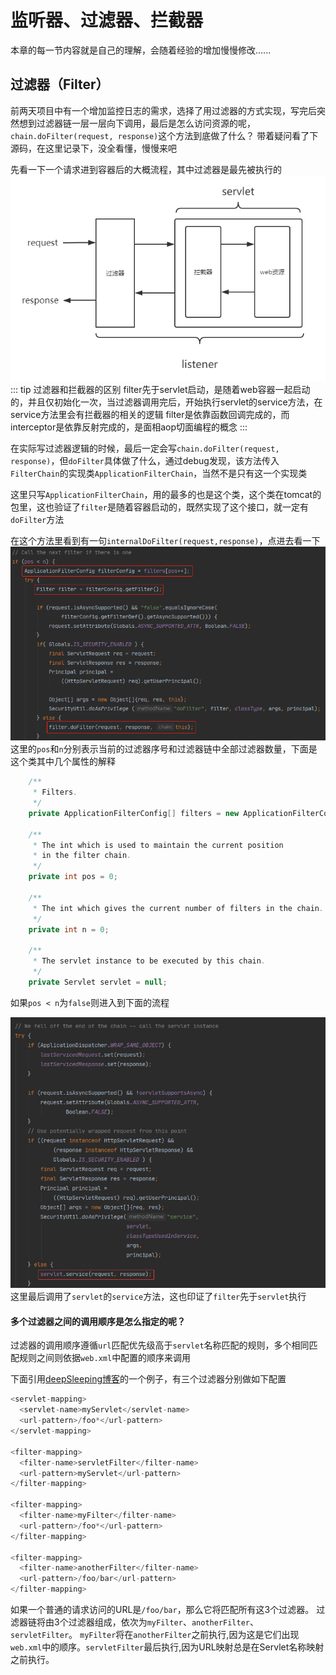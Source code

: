 # 监听器、过滤器、拦截器

本章的每一节内容就是自己的理解，会随着经验的增加慢慢修改......
## 过滤器（Filter）
前两天项目中有一个增加监控日志的需求，选择了用过滤器的方式实现，写完后突然想到过滤器链一层一层向下调用，最后是怎么访问资源的呢，`chain.doFilter(request, response)`这个方法到底做了什么？
带着疑问看了下源码，在这里记录下，没全看懂，慢慢来吧

先看一下一个请求进到容器后的大概流程，其中过滤器是最先被执行的
![](../.vuepress/public/img/component/Filter.jpg)
::: tip 过滤器和拦截器的区别
 filter先于servlet启动，是随着web容器一起启动的，并且仅初始化一次，当过滤器调用完后，开始执行servlet的service方法，在service方法里会有拦截器的相关的逻辑
 filter是依靠函数回调完成的，而interceptor是依靠反射完成的，是面相aop切面编程的概念
:::

在实际写过滤器逻辑的时候，最后一定会写`chain.doFilter(request, response)`，但`doFilter`具体做了什么，通过debug发现，该方法传入`FilterChain`的实现类`ApplicationFilterChain`，当然不是只有这一个实现类

这里只写`ApplicationFilterChain`，用的最多的也是这个类，这个类在tomcat的包里，这也验证了`filter`是随着容器启动的，既然实现了这个接口，就一定有`doFilter`方法

在这个方法里看到有一句`internalDoFilter(request,response)`，点进去看一下
![](../.vuepress/public/img/component/internalDoFilter.png)
这里的`pos`和`n`分别表示当前的过滤器序号和过滤器链中全部过滤器数量，下面是这个类其中几个属性的解释
```java
    /**
     * Filters.
     */
    private ApplicationFilterConfig[] filters = new ApplicationFilterConfig[0];

    /**
     * The int which is used to maintain the current position
     * in the filter chain.
     */
    private int pos = 0;

    /**
     * The int which gives the current number of filters in the chain.
     */
    private int n = 0;

    /**
     * The servlet instance to be executed by this chain.
     */
    private Servlet servlet = null;
```
如果`pos < n`为`false`则进入到下面的流程

![](../.vuepress/public/img/component/internalDoFilter-1.png)
这里最后调用了`servlet`的`service`方法，这也印证了`filter`先于`servlet`执行

#### 多个过滤器之间的调用顺序是怎么指定的呢？

过滤器的调用顺序遵循`url`匹配优先级高于`servlet`名称匹配的规则，多个相同匹配规则之间则依据`web.xml`中配置的顺序来调用

下面引用[deepSleeping博客](https://www.cnblogs.com/deepSleeping/p/9609809.html)的一个例子，有三个过滤器分别做如下配置

```java
<servlet-mapping>
  <servlet-name>myServlet</servlet-name>
  <url-pattern>/foo*</url-pattern>
</servlet-mapping>

<filter-mapping>
  <filter-name>servletFilter</filter-name>
  <url-pattern>myServlet</url-pattern>
</filter-mapping>

<filter-mapping>
  <filter-name>myFilter</filter-name>
  <url-pattern>/foo*</url-pattern>
</filter-mapping>

<filter-mapping>
  <filter-name>anotherFilter</filter-name>
  <url-pattern>/foo/bar</url-pattern>
</filter-mapping>
```
如果一个普通的请求访问的URL是`/foo/bar`，那么它将匹配所有这3个过滤器。
过滤器链将由3个过滤器组成，依次为`myFilter`、`anotherFilter`、`servletFilter`。
`myFilter`将在`anotherFilter`之前执行,因为这是它们出现`web.xml`中的顺序。`servletFilter`最后执行,因为URL映射总是在Servlet名称映射之前执行。

